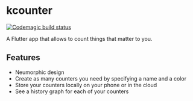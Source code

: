 # kcounter
[![Codemagic build status](https://api.codemagic.io/apps/61ffb983ce9590f8cc27fb25/61ffb983ce9590f8cc27fb24/status_badge.svg)](https://codemagic.io/apps/61ffb983ce9590f8cc27fb25/61ffb983ce9590f8cc27fb24/latest_build)

A Flutter app that allows to count things that matter to you.

## Features
- Neumorphic design
- Create as many counters you need by specifying a name and a color
- Store your counters locally on your phone or in the cloud
- See a history graph for each of your counters